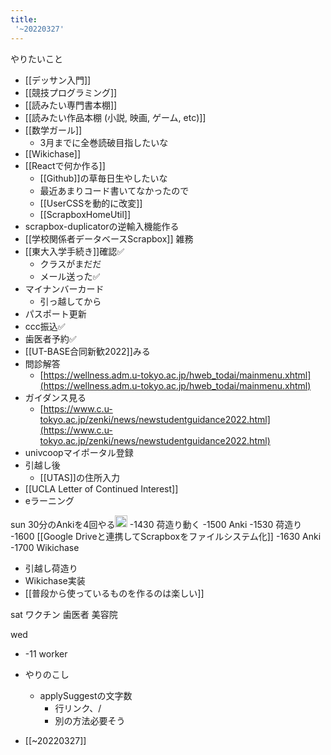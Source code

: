 ```yaml
---
title:
 '~20220327'
---
```


やりたいこと
- [[デッサン入門]]
- [[競技プログラミング]]
- [[読みたい専門書本棚]]
- [[読みたい作品本棚 (小説, 映画, ゲーム, etc)]]
- [[数学ガール]]
    - 3月までに全巻読破目指したいな
- [[Wikichase]]
- [[Reactで何か作る]]
    - [[Github]]の草毎日生やしたいな
    - 最近あまりコード書いてなかったので
    - [[UserCSSを動的に改変]]
    - [[ScrapboxHomeUtil]]
- scrapbox-duplicatorの逆輸入機能作る
- [[学校関係者データベースScrapbox]]
雑務
- [[東大入学手続き]]確認✅
    - クラスがまだだ
    - メール送った✅
- マイナンバーカード
    - 引っ越してから
- パスポート更新
- ccc振込✅
- 歯医者予約✅
- [[UT-BASE合同新歓2022]]みる
- 問診解答
    - [https://wellness.adm.u-tokyo.ac.jp/hweb_todai/mainmenu.xhtml](https://wellness.adm.u-tokyo.ac.jp/hweb_todai/mainmenu.xhtml)
- ガイダンス見る
    - [https://www.c.u-tokyo.ac.jp/zenki/news/newstudentguidance2022.html](https://www.c.u-tokyo.ac.jp/zenki/news/newstudentguidance2022.html)
- univcoopマイポータル登録
- 引越し後
    - [[UTAS]]の住所入力
- [[UCLA Letter of Continued Interest]]
- eラーニング

sun
30分のAnkiを4回やる<img src='https://scrapbox.io/api/pages/blu3mo-public/blu3mo/icon' alt='blu3mo.icon' height="19.5"/>
-1430 荷造り動く
-1500 Anki
-1530 荷造り
-1600 [[Google Driveと連携してScrapboxをファイルシステム化]]
-1630 Anki
-1700 Wikichase
- 引越し荷造り
- Wikichase実装
- [[普段から使っているものを作るのは楽しい]]

sat
ワクチン
歯医者
美容院


wed
- -11 worker
- やりのこし
    - applySuggestの文字数
        - 行リンク、/
        - 別の方法必要そう

- [[~20220327]]

